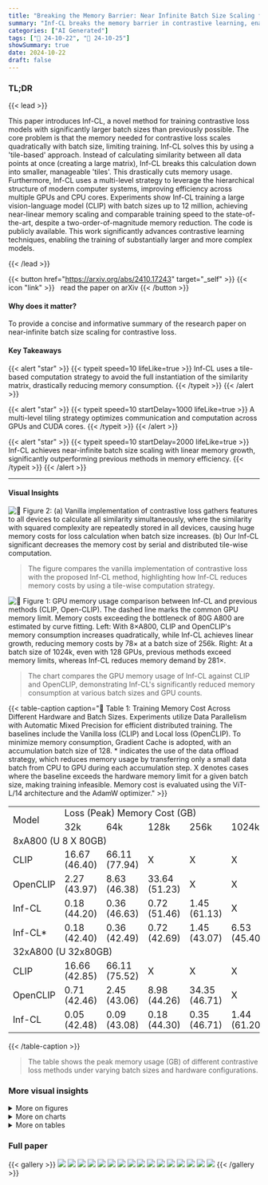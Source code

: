 ```yaml
---
title: "Breaking the Memory Barrier: Near Infinite Batch Size Scaling for Contrastive Loss"
summary: "Inf-CL breaks the memory barrier in contrastive learning, enabling near-infinite batch size training with linear memory scaling and maintaining accuracy."
categories: ["AI Generated"]
tags: ["🔖 24-10-22", "🤗 24-10-25"]
showSummary: true
date: 2024-10-22
draft: false
---
```


### TL;DR


{{< lead >}}

This paper introduces Inf-CL, a novel method for training contrastive loss models with significantly larger batch sizes than previously possible.  The core problem is that the memory needed for contrastive loss scales quadratically with batch size, limiting training.  Inf-CL solves this by using a 'tile-based' approach. Instead of calculating similarity between all data points at once (creating a large matrix), Inf-CL breaks this calculation down into smaller, manageable 'tiles'. This drastically cuts memory usage.  Furthermore, Inf-CL uses a multi-level strategy to leverage the hierarchical structure of modern computer systems, improving efficiency across multiple GPUs and CPU cores.  Experiments show Inf-CL training a large vision-language model (CLIP) with batch sizes up to 12 million, achieving near-linear memory scaling and comparable training speed to the state-of-the-art, despite a two-order-of-magnitude memory reduction.  The code is publicly available. This work significantly advances contrastive learning techniques, enabling the training of substantially larger and more complex models.

{{< /lead >}}


{{< button href="https://arxiv.org/abs/2410.17243" target="_self" >}}
{{< icon "link" >}} &nbsp; read the paper on arXiv
{{< /button >}}

#### Why does it matter?
To provide a concise and informative summary of the research paper on near-infinite batch size scaling for contrastive loss.
#### Key Takeaways

{{< alert "star" >}}
{{< typeit speed=10 lifeLike=true >}} Inf-CL uses a tile-based computation strategy to avoid the full instantiation of the similarity matrix, drastically reducing memory consumption. {{< /typeit >}}
{{< /alert >}}

{{< alert "star" >}}
{{< typeit speed=10 startDelay=1000 lifeLike=true >}} A multi-level tiling strategy optimizes communication and computation across GPUs and CUDA cores. {{< /typeit >}}
{{< /alert >}}

{{< alert "star" >}}
{{< typeit speed=10 startDelay=2000 lifeLike=true >}} Inf-CL achieves near-infinite batch size scaling with linear memory growth, significantly outperforming previous methods in memory efficiency. {{< /typeit >}}
{{< /alert >}}

------
#### Visual Insights



![](figures/figures_2_0.png "🔼 Figure 2: (a) Vanilla implementation of contrastive loss gathers features to all devices to calculate all similarity simultaneously, where the similarity with squared complexity are repeatedly stored in all devices, causing huge memory costs for loss calculation when batch size increases. (b) Our Inf-CL significant decreases the memory cost by serial and distributed tile-wise computation.")

> The figure compares the vanilla implementation of contrastive loss with the proposed Inf-CL method, highlighting how Inf-CL reduces memory costs by using a tile-wise computation strategy.





![](charts/charts_1_0.png "🔼 Figure 1: GPU memory usage comparison between Inf-CL and previous methods (CLIP, Open-CLIP). The dashed line marks the common GPU memory limit. Memory costs exceeding the bottleneck of 80G A800 are estimated by curve fitting. Left: With 8×A800, CLIP and OpenCLIP's memory consumption increases quadratically, while Inf-CL achieves linear growth, reducing memory costs by 78× at a batch size of 256k. Right: At a batch size of 1024k, even with 128 GPUs, previous methods exceed memory limits, whereas Inf-CL reduces memory demand by 281×.")

> The chart compares the GPU memory usage of Inf-CL against CLIP and OpenCLIP, demonstrating Inf-CL's significantly reduced memory consumption at various batch sizes and GPU counts.





{{< table-caption caption="🔽 Table 1: Training Memory Cost Across Different Hardware and Batch Sizes. Experiments utilize Data Parallelism with Automatic Mixed Precision for efficient distributed training. The baselines include the Vanilla loss (CLIP) and Local loss (OpenCLIP). To minimize memory consumption, Gradient Cache is adopted, with an accumulation batch size of 128. * indicates the use of the data offload strategy, which reduces memory usage by transferring only a small data batch from CPU to GPU during each accumulation step. X denotes cases where the baseline exceeds the hardware memory limit for a given batch size, making training infeasible. Memory cost is evaluated using the ViT-L/14 architecture and the AdamW optimizer." >}}
<table id='1' style='font-size:18px'><tr><td rowspan="2">Model</td><td colspan="5">Loss (Peak) Memory Cost (GB)</td></tr><tr><td>32k</td><td>64k</td><td>128k</td><td>256k</td><td>1024k</td></tr><tr><td colspan="6">8xA800 (U 8 X 80GB)</td></tr><tr><td>CLIP</td><td>16.67 (46.40)</td><td>66.11 (77.94)</td><td>X</td><td>X</td><td>X</td></tr><tr><td>OpenCLIP</td><td>2.27 (43.97)</td><td>8.63 (46.38)</td><td>33.64 (51.23)</td><td>X</td><td>X</td></tr><tr><td>Inf-CL</td><td>0.18 (44.20)</td><td>0.36 (46.63)</td><td>0.72 (51.46)</td><td>1.45 (61.13)</td><td>X</td></tr><tr><td>Inf-CL*</td><td>0.18 (42.40)</td><td>0.36 (42.49)</td><td>0.72 (42.69)</td><td>1.45 (43.07)</td><td>6.53 (45.40)</td></tr><tr><td colspan="6">32xA800 (U 32x80GB)</td></tr><tr><td>CLIP</td><td>16.66 (42.85)</td><td>66.11 (75.52)</td><td>X</td><td>X</td><td>X</td></tr><tr><td>OpenCLIP</td><td>0.71 (42.46)</td><td>2.45 (43.06)</td><td>8.98 (44.26)</td><td>34.35 (46.71)</td><td>X</td></tr><tr><td>Inf-CL</td><td>0.05 (42.48)</td><td>0.09 (43.08)</td><td>0.18 (44.30)</td><td>0.35 (46.71)</td><td>1.44 (61.20)</td></tr></table>{{< /table-caption >}}

> The table shows the peak memory usage (GB) of different contrastive loss methods under varying batch sizes and hardware configurations.



### More visual insights

<details>
<summary>More on figures
</summary>


![](figures/figures_2_1.png "🔼 Figure 2: (a) Vanilla implementation of contrastive loss gathers features to all devices to calculate all similarity simultaneously, where the similarity with squared complexity are repeatedly stored in all devices, causing huge memory costs for loss calculation when batch size increases. (b) Our Inf-CL significant decreases the memory cost by serial and distributed tile-wise computation.")

> The figure illustrates the difference in memory usage and computational flow between the vanilla implementation of contrastive loss and the proposed Inf-CL method, highlighting the memory efficiency gains achieved by Inf-CL.


![](figures/figures_4_0.png "🔼 Figure 1: GPU memory usage comparison between Inf-CL and previous methods (CLIP, Open-CLIP). The dashed line marks the common GPU memory limit. Memory costs exceeding the bottleneck of 80G A800 are estimated by curve fitting. Left: With 8×A800, CLIP and OpenCLIP's memory consumption increases quadratically, while Inf-CL achieves linear growth, reducing memory costs by 78× at a batch size of 256k. Right: At a batch size of 1024k, even with 128 GPUs, previous methods exceed memory limits, whereas Inf-CL reduces memory demand by 281×.")

> The figure shows a comparison of GPU memory usage for contrastive loss training between Inf-CL and other methods (CLIP and OpenCLIP) across different batch sizes and numbers of GPUs.


![](figures/figures_5_0.png "🔼 Figure 3: Multi-level tiling strategy. Top: for cross-GPU tiling, each GPU is assigned with multiple rows. The computation and the column-wise communication are performed asynchronously to reduce the cost. Bottom: for in-GPU tiling, the calculations in each GPU are further divided into tiles and the row-wise calculation is distributed to multiple CUDA cores. The accumulative operations of each row are merged into one kernel for reducing I/O times between SRAM and HBM.")

> This figure illustrates the multi-level tiling strategy used in Inf-CL to reduce memory consumption and optimize performance by distributing computations across multiple GPUs and CUDA cores.


</details>



<details>
<summary>More on charts
</summary>


![](charts/charts_8_0.png "🔼 Figure 4: Training Speed of ViT-L/14 CLIP on 8×A800 for Varying Batch Sizes. The left figure shows the time per iteration step, while the right displays the time per epoch. Loss calculation contributes minimally to the total iteration time, making Inf-CL's iteration time comparable to previous methods. Furthermore, the iteration time of Inf-CL scales linearly with batch size, leading to a stable training duration of approximately 59 hours per epoch.")

> The chart shows the training speed of ViT-L/14 CLIP model on 8xA800 GPUs for varying batch sizes, comparing the iteration time and total training time for CLIP, OpenCLIP, and Inf-CL.


![](charts/charts_15_0.png "🔼 Figure 5: Performance of ViT-B/32 across Varying Batch Sizes. Except batch size, other experiment settings are consistent. In Figure, the most suitable batch size is increasing with data scale.")

> The chart displays how the accuracy delta of ViT-B/32 changes with varying batch sizes across three datasets (CC3M, CC12M, and Laion400M), showing the optimal batch size increases with the size of the dataset.


</details>



<details>
<summary>More on tables
</summary>


{{< table-caption caption="🔽 Table 1: Training Memory Cost Across Different Hardware and Batch Sizes. Experiments utilize Data Parallelism with Automatic Mixed Precision for efficient distributed training. The baselines include the Vanilla loss (CLIP) and Local loss (OpenCLIP). To minimize memory consumption, Gradient Cache is adopted, with an accumulation batch size of 128. * indicates the use of the data offload strategy, which reduces memory usage by transferring only a small data batch from CPU to GPU during each accumulation step. X denotes cases where the baseline exceeds the hardware memory limit for a given batch size, making training infeasible. Memory cost is evaluated using the ViT-L/14 architecture and the AdamW optimizer." >}}
<table id='1' style='font-size:22px'><tr><td rowspan="2">Budget</td><td colspan="3">Maximum Batch Size (Loss Memory Cost)</td><td rowspan="2">Improvement (Ours / Sota)</td></tr><tr><td>CLIP</td><td>OpenCLIP</td><td>Inf-CL</td></tr><tr><td colspan="5">ViT-B/16</td></tr><tr><td rowspan="2">8xA800 32x A800</td><td>68k (74.39 GB)</td><td>172k (59.95 GB)</td><td>800k (3.01 GB)</td><td>4.65 (800k/172k)</td></tr><tr><td>68k (74.39 GB)</td><td>360k (66.29 GB)</td><td>3456k (3.27 GB)</td><td>9.60 (3456k/360k)</td></tr><tr><td colspan="5">ViT-L/14</td></tr><tr><td rowspan="2">8xA800 32xA800</td><td>64k (66.11 GB)</td><td>152k (47.23 GB)</td><td>448k (2.52 GB)</td><td>2.94 (448k/152k)</td></tr><tr><td>64k (66.11 GB)</td><td>352k (64.13 GB)</td><td>2048k (2.89 GB)</td><td>5.82 (2048k/256k)</td></tr><tr><td colspan="5">ViT-L/14 w/ data offload</td></tr><tr><td rowspan="2">8xA800 32xA800</td><td>64k (66.11 GB)</td><td>184k (69.10 GB)</td><td>4096k (26.12 GB)</td><td>22.26 (4096k/184k)</td></tr><tr><td>64k (66.11 GB)</td><td>368k (64.13 GB)</td><td>12288k (19.59 GB)</td><td>33.39 (12288k/368k)</td></tr></table>{{< /table-caption >}}

> Table 1 shows the peak memory usage of CLIP, OpenCLIP, and Inf-CL under various batch sizes and hardware configurations, highlighting the memory efficiency of Inf-CL.


{{< table-caption caption="🔽 Table 3: Performance Verification. The training strategies is consistent with Table 2. We choose ViT-B/16 as the model architecture and adopt LiT strategy like Table 4. We evaluate zero-shot top-1 classification accuracy on several data sets, e.g., ImageNet-Validation Deng et al. (2009), ImageNet-v2 (Recht et al., 2019), ObjectNet (Barbu et al., 2019) and ImageNet-OOD (Hendrycks et al., 2021). We also evaluate zero-shot image-text top-1 retrieval accuracy on MSCOCO (Chen et al., 2015)." >}}
<table id='1' style='font-size:18px'><tr><td rowspan="2">Method (Batch Size)</td><td colspan="4">ImageNet</td><td colspan="2">MSCOCO R@1</td></tr><tr><td>Validation</td><td>v2</td><td>ObjectNet</td><td>OOD</td><td>I→T</td><td>T→I</td></tr><tr><td>Vanilla (64K)</td><td>74.74</td><td>65.30</td><td>46.31</td><td>66.13</td><td>25.71</td><td>44.31</td></tr><tr><td>OpenCLIP (64K)</td><td>74.86</td><td>65.22</td><td>46.29</td><td>66.75</td><td>25.98</td><td>44.02</td></tr><tr><td>Inf-CL (64K)</td><td>74.93</td><td>65.27</td><td>46.13</td><td>66.77</td><td>26.01</td><td>43.95</td></tr><tr><td>Inf-CL (256K)</td><td>75.12</td><td>65.12</td><td>46.44</td><td>67.15</td><td>25.90</td><td>44.61</td></tr><tr><td>Inf-CL (1024K)</td><td>73.58</td><td>63.87</td><td>44.55</td><td>64.60</td><td>24.53</td><td>41.58</td></tr></table>{{< /table-caption >}}

> Table 3 presents a performance comparison of different methods on various datasets, showing the impact of batch size and the Inf-CL method on the zero-shot classification accuracy and image-text retrieval performance.


{{< table-caption caption="🔽 Table 1: Training Memory Cost Across Different Hardware and Batch Sizes. Experiments utilize Data Parallelism with Automatic Mixed Precision for efficient distributed training. The baselines include the Vanilla loss (CLIP) and Local loss (OpenCLIP). To minimize memory consumption, Gradient Cache is adopted, with an accumulation batch size of 128. * indicates the use of the data offload strategy, which reduces memory usage by transferring only a small data batch from CPU to GPU during each accumulation step. X denotes cases where the baseline exceeds the hardware memory limit for a given batch size, making training infeasible. Memory cost is evaluated using the ViT-L/14 architecture and the AdamW optimizer." >}}
<table id='3' style='font-size:20px'><tr><td rowspan="2">Cross-GPU In-GPU</td><td>Data</td><td colspan="2">Loss</td><td>Backbone</td><td>Peak</td><td rowspan="2">ImageNet</td></tr><tr><td>Memory</td><td>Complexity</td><td>Memory</td><td>Memory</td><td>Memory</td></tr><tr><td>(Vanilla)</td><td>1.96</td><td>O(b2)</td><td>66.21</td><td>8.26</td><td>69.24</td><td>74.82</td></tr><tr><td>(OpenCLIP)</td><td>1.96</td><td>O(b2 /n)</td><td>16.96</td><td>8.26</td><td>20.79</td><td>74.86</td></tr><tr><td>V</td><td>1.96</td><td>⌀(b2 /n2)</td><td>4.81</td><td>8.26</td><td>12.30</td><td>74.78</td></tr><tr><td>V</td><td>1.96</td><td>O(b/n2)</td><td>0.81</td><td>8.26</td><td>12.30</td><td>74.93</td></tr></table>{{< /table-caption >}}

> Table 1 shows the peak GPU memory cost for training with different batch sizes using various methods (CLIP, OpenCLIP, and Inf-CL) and hardware configurations (8 and 32 GPUs).


{{< table-caption caption="🔽 Table 1: Training Memory Cost Across Different Hardware and Batch Sizes. Experiments utilize Data Parallelism with Automatic Mixed Precision for efficient distributed training. The baselines include the Vanilla loss (CLIP) and Local loss (OpenCLIP). To minimize memory consumption, Gradient Cache is adopted, with an accumulation batch size of 128. * indicates the use of the data offload strategy, which reduces memory usage by transferring only a small data batch from CPU to GPU during each accumulation step. X denotes cases where the baseline exceeds the hardware memory limit for a given batch size, making training infeasible. Memory cost is evaluated using the ViT-L/14 architecture and the AdamW optimizer." >}}
<br><table id='4' style='font-size:16px'><tr><td colspan="2">Require: Number of GPUs n, saved intermediate variables from the forward</td></tr><tr><td></td><td>pass: in-memory visual features Ir E Rbsxc and textual features T2 E Rbsxc for each GPU, global LSE vectors li E Rbs.</td></tr><tr><td>1:</td><td>Initialize vector: dIi = 0 E Rbsxc. dTcache = 0 E Rbsxc on each GPUi. ,</td></tr><tr><td>2:</td><td>for j = 1 to n do</td></tr><tr><td>3:</td><td>Asynchronously Text Feature Communication:</td></tr><tr><td>4:</td><td>Each GPU sends in-memory textual feature to the next GPU and receive the textual feature from the previous GPU in the ring.</td></tr><tr><td>5:</td><td>Backward Calculation:</td></tr><tr><td>6:</td><td>Index of current text feature tile for each GPU: k = (i+j - 1) mod n</td></tr><tr><td>7:</td><td>Call Algorithm 4 with (Ir, , Tk li) , obtaining gradients dItemp and dTtemp. ,</td></tr><tr><td>8:</td><td>Update gradients dIi += dItemp.</td></tr><tr><td>9:</td><td>Update gradients dTcache += dTk</td></tr><tr><td>10:</td><td>Asynchronously Gradient Communication:</td></tr><tr><td>11:</td><td>Each GPU sends in-memory dTcache to the next GPU in the ring.</td></tr><tr><td>12:</td><td>Each GPU receive the gradient feature from the previous GPU and write to dTcache.</td></tr><tr><td>13:</td><td>end for</td></tr><tr><td>14:</td><td>dTi = dTcache in each GPU.</td></tr><tr><td>15:</td><td>Return the gradients dIi dTi for each GPU. ,</td></tr></table>{{< /table-caption >}}

> Table 1 shows the peak memory cost of contrastive loss calculations for different models, batch sizes, and numbers of GPUs, comparing the proposed Inf-CL method with existing baselines.


</details>


### Full paper

{{< gallery >}}
<img src="paper_images/1.png" class="grid-w50 md:grid-w33 xl:grid-w25" />
<img src="paper_images/2.png" class="grid-w50 md:grid-w33 xl:grid-w25" />
<img src="paper_images/3.png" class="grid-w50 md:grid-w33 xl:grid-w25" />
<img src="paper_images/4.png" class="grid-w50 md:grid-w33 xl:grid-w25" />
<img src="paper_images/5.png" class="grid-w50 md:grid-w33 xl:grid-w25" />
<img src="paper_images/6.png" class="grid-w50 md:grid-w33 xl:grid-w25" />
<img src="paper_images/7.png" class="grid-w50 md:grid-w33 xl:grid-w25" />
<img src="paper_images/8.png" class="grid-w50 md:grid-w33 xl:grid-w25" />
<img src="paper_images/9.png" class="grid-w50 md:grid-w33 xl:grid-w25" />
<img src="paper_images/10.png" class="grid-w50 md:grid-w33 xl:grid-w25" />
<img src="paper_images/11.png" class="grid-w50 md:grid-w33 xl:grid-w25" />
<img src="paper_images/12.png" class="grid-w50 md:grid-w33 xl:grid-w25" />
<img src="paper_images/13.png" class="grid-w50 md:grid-w33 xl:grid-w25" />
<img src="paper_images/14.png" class="grid-w50 md:grid-w33 xl:grid-w25" />
<img src="paper_images/15.png" class="grid-w50 md:grid-w33 xl:grid-w25" />
<img src="paper_images/16.png" class="grid-w50 md:grid-w33 xl:grid-w25" />
{{< /gallery >}}